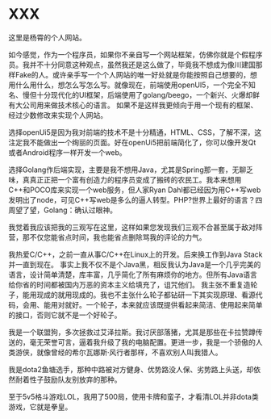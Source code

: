 # XXX

这里是杨霄的个人网站。

如今感觉，作为一个程序员，如果你不亲自写一个网站框架，仿佛你就是个假程序员。我并不十分同意这种观点，虽然我还是这么做了，毕竟我不想成为像川建国那样Fake的人。或许亲手写一个个人网站的唯一好处就是你能按照自己想要的，想用什么用什么，想怎么写怎么写。就像现在，前端使用openUI5，一个完全不知名、慢但十分现代化的UI框架，后端使用了golang/beego，一个新兴、火爆却鲜有大公司用来做技术核心的语言。
如果不是这样我更倾向于用一个现有的框架、经过少数修改来实现个人网站。


选择openUi5是因为我对前端的技术不是十分精通，HTML、CSS，了解不深，这注定我不能做出一个绚丽的页面。好在openUi5把前端简化了，你可以像开发Qt或者Android程序一样开发一个web。

选择Golang作后端实现，主要是我不想用Java，尤其是Spring那一套，无聊乏味，真真正正把一个富有创造力的程序员变成了搬砖的农民工。我本来想用C++和POCO库来实现一个web服务，但人家Ryan Dahl都已经因为用C++写web发明出了node，可见C++写web是多么的逼人转型。PHP?世界上最好的语言？四周望了望，Golang：确认过眼神。


我觉着我应该把我的三观写在这里，这样如果您发现我们三观不合甚至属于敌对阵营，那不仅您能省点时间，我也能省点删除骂我的评论的力气。

我热爱C/C++，之前一直从事C/C++在Linux上的开发。后来换工作到Java Stack并一直到现在。
事实上我不仅不是个Java黑，相反我认为Java是一个几乎完美的语言，设计简单清楚，库丰富，几乎简化了所有麻烦你的地方。但所有Java语言给你省的时间都被国内万恶的资本主义给填充了，诅咒他们。
我主张不重复造轮子，能用现成的就用现成的。我也不主张什么轮子都钻研一下其实现原理、看源代码，会用、能用对就好。一个轮子，本来就应该既提供看起来简洁、使用起来简单的接口，否则它就不是一个好轮子。


我是一个联盟狗，多次拯救过艾泽拉斯。我讨厌部落猪，尤其是那些在卡拉赞蹲传送的，毫无荣誉可言，逼着我升级了我的电脑配置。更进一步，我是一个骄傲的人类游侠，就像曾经的希尔瓦娜斯·风行者那样，不喜欢别人叫我猎人。

我是dota2鱼塘选手，那种中路被对方健身、优势路没人保、劣势路上头送，却依然耐着性子鼓励队友别放弃的那种。

至于5v5格斗游戏LOL，我用了500局，使用卡牌和蛮子，才看清LOL并非dota类游戏，它就是拳皇。